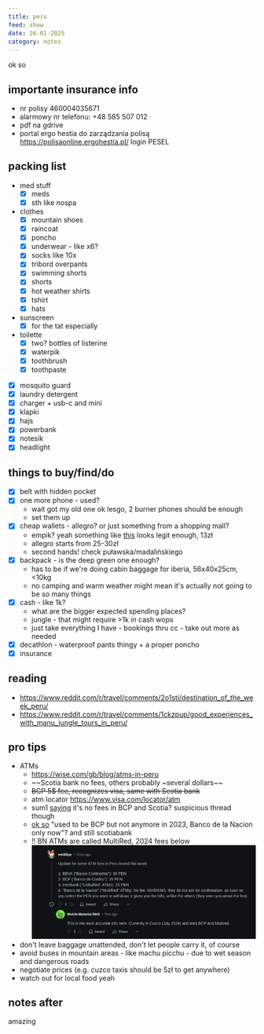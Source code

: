 ```yaml
---
title: peru
feed: show
date: 26-01-2025
category: notes
---
```

ok so
## importante insurance info
- nr polisy 460004035671
- alarmowy nr telefonu: +48 585 507 012
- pdf na gdrive
- portal ergo hestia do zarządzania polisą https://polisaonline.ergohestia.pl/ login PESEL
## packing list
- med stuff
    - [x] meds
    - [x] sth like nospa
- clothes
    - [x] mountain shoes
    - [x] raincoat
    - [x] poncho
    - [x] underwear - like x6?
    - [x] socks like 10x
    - [x] tribord overpants
    - [x] swimming shorts
    - [x] shorts
    - [x] hot weather shirts
    - [x] tshirt
    - [x] hats
- sunscreen
    - [x] for the tat especially
- toilette
    - [x] two? bottles of listerine
    - [x] waterpik
    - [x] toothbrush
    - [x] toothpaste
- [x] mosquito guard
- [x] laundry detergent
- [x] charger + usb-c and mini
- [x] klapki
- [x] hajs
- [x] powerbank
- [x] notesik
- [x] headlight
## things to buy/find/do
- [x] belt with hidden pocket
- [x] one more phone - used?
    - wait got my old one ok lesgo, 2 burner phones should be enough
    - set them up
- [x] cheap wallets - allegro? or just something from a shopping mall?
    - empik? yeah something like [this](https://www.empik.com/etui-na-karty-dokumenty-portfel-meski-banknotowka-mlodziezowy-skora-eko,p1445145480,moda-p) looks legit enough, 13zł
    - allegro starts from 25-30zł
    - second hands! check puławska/madalińskiego
- [x] backpack - is the deep green one enough?
    - has to be if we're doing cabin baggage for iberia, 56x40x25cm, <10kg
    - no camping and warm weather might mean it's actually not going to be so many things
- [x] cash - like 1k?
    - what are the bigger expected spending places?
    - jungle - that might require >1k in cash wops
    - just take everything I have - bookings thru cc - take out more as needed
- [x] decathlon - waterproof pants thingy + a proper poncho
- [x] insurance
## reading
- https://www.reddit.com/r/travel/comments/2o1sti/destination_of_the_week_peru/
- https://www.reddit.com/r/travel/comments/1ckzpup/good_experiences_with_manu_jungle_tours_in_peru/
## pro tips
- ATMs
    - https://wise.com/gb/blog/atms-in-peru
    - ~~Scotia bank no fees, others probably ~several dollars~~
    - ~~BCP 5$ fee, recognizes visa, same with Scotia bank~~
    - atm locator https://www.visa.com/locator/atm
    - sum1 [saying](https://www.reddit.com/r/PERU/comments/6bpofy/exchanging_currency_best_or_cheapest_atm_fees_as/) it's no fees in BCP and Scotia? suspicious thread though
    - [ok so](https://www.reddit.com/r/PERU/comments/1992szd/insane_atm_fees_in_peru_for_international_cards/) "used to be BCP but not anymore in 2023, Banco de la Nacion only now"? and still scotiabank
    - !! BN ATMs are called MultiRed, 2024 fees below ![sc](/assets/img/peru_atms.png)
- don't leave baggage unattended, don't let people carry it, of course
- avoid buses in mountain areas - like machu picchu - due to wet season and dangerous roads
- negotiate prices (e.g. cuzco taxis should be 5zł to get anywhere)
- watch out for local food yeah
## notes after
amazing